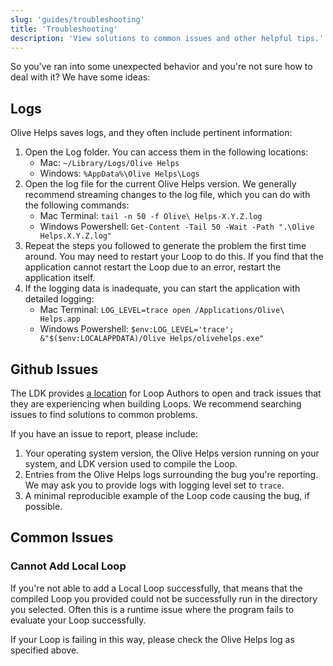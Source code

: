 ```yaml
---
slug: 'guides/troubleshooting'
title: 'Troubleshooting'
description: 'View solutions to common issues and other helpful tips.'
---
```


So you've ran into some unexpected behavior and you're not sure how to deal with it? We have some ideas:

## Logs

Olive Helps saves logs, and they often include pertinent information:  

1. Open the Log folder. You can access them in the following locations:
   * Mac: `~/Library/Logs/Olive Helps`
   * Windows: `%AppData%\Olive Helps\Logs`
2. Open the log file for the current Olive Helps version. We generally recommend streaming changes to the log file, 
   which you can do with the following commands:
   * Mac Terminal: `tail -n 50 -f Olive\ Helps-X.Y.Z.log`
   * Windows Powershell: `Get-Content -Tail 50 -Wait -Path ".\Olive Helps.X.Y.Z.log"`
3. Repeat the steps you followed to generate the problem the first time around. You may need to restart your Loop to do 
   this. If you find that the application cannot restart the Loop due to an error, restart the application itself. 
4. If the logging data is inadequate, you can start the application with detailed logging:
   * Mac Terminal: `LOG_LEVEL=trace open /Applications/Olive\ Helps.app`
   * Windows Powershell: `$env:LOG_LEVEL='trace'; &"$($env:LOCALAPPDATA)/Olive Helps/olivehelps.exe"`

## Github Issues

The LDK provides [a location](https://github.com/open-olive/loop-development-kit/issues) for Loop Authors to open and track issues that they are experiencing when building Loops. We recommend searching issues to find solutions to common problems.

If you have an issue to report, please include:

1. Your operating system version, the Olive Helps version running on your system, and LDK version used to compile the Loop.
2. Entries from the Olive Helps logs surrounding the bug you're reporting. We may ask you to provide logs with logging level set to `trace`.
3. A minimal reproducible example of the Loop code causing the bug, if possible.

## Common Issues

### Cannot Add Local Loop

If you're not able to add a Local Loop successfully, that means that the compiled Loop you provided could not be successfully 
run in the directory you selected. Often this is a runtime issue where the program fails to evaluate your Loop successfully. 

If your Loop is failing in this way, please check the Olive Helps log as specified above.
